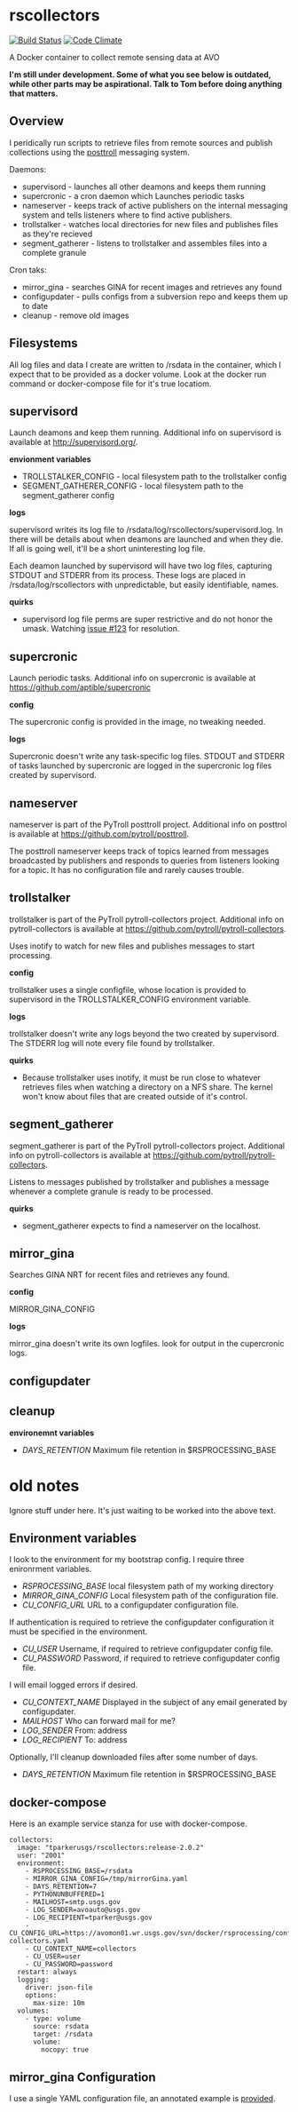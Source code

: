 rscollectors
============
[![Build Status](https://travis-ci.org/tparker-usgs/rscollectors.svg?branch=master)](https://travis-ci.org/tparker-usgs/rscollectors)
[![Code Climate](https://codeclimate.com/github/tparker-usgs/rscollectors/badges/gpa.svg)](https://codeclimate.com/github/tparker-usgs/rscollectors)

A Docker container to collect remote sensing data at AVO

**I'm still under development. Some of what you see below is outdated, while other parts may be aspirational. Talk to Tom 
before doing anything that matters.**

Overview
--------
I peridically run scripts to retrieve files from remote sources and publish collections using the 
[posttroll](https://github.com/pytroll/posttroll) messaging system.

Daemons:
  * supervisord - launches all other deamons and keeps them running
  * supercronic - a cron daemon which Launches periodic tasks
  * nameserver - keeps track of active publishers on the internal messaging system and tells listeners where to find 
                 active publishers.
  * trollstalker - watches local directories for new files and publishes files as they're recieved
  * segment_gatherer - listens to trollstalker and assembles files into a complete granule
  
Cron taks:
  * mirror_gina - searches GINA for recent images and retrieves any found
  * configupdater - pulls configs from a subversion repo and keeps them up to date
  * cleanup - remove old images

Filesystems
-----------
All log files and data I create are written to /rsdata in the container, which I expect that to be provided as a docker
volume. Look at the docker run command or docker-compose file for it's true locatiom.

supervisord
-----------
Launch deamons and keep them running. Additional info on supervisord is available at <http://supervisord.org/>.

**envionment variables**

  * TROLLSTALKER_CONFIG - local filesystem path to the trollstalker config
  * SEGMENT_GATHERER_CONFIG - local filesystem path to the segment_gatherer config

**logs**

supervisord writes its log file to /rsdata/log/rscollectors/supervisord.log. In there will be details about when deamons
are launched and when they die. If all is going well, it'll be a short uninteresting log file.

Each deamon launched by supervisord will have two log files, capturing STDOUT and STDERR from its process. These logs 
are placed in /rsdata/log/rscollectors with unpredictable, but easily identifiable, names.

**quirks**

  * supervisord log file perms are super restrictive and do not honor the umask. Watching 
    [issue #123](https://github.com/Supervisor/supervisor/issues/123) for resolution.

supercronic
-----------
Launch periodic tasks. Additional info on supercronic is available at <https://github.com/aptible/supercronic>

**config**

The supercronic config is provided in the image, no tweaking needed.


**logs**

Supercronic doesn't write any task-specific log files. STDOUT and STDERR of tasks launched by supercronic are logged in
the supercronic log files created by supervisord.

nameserver
----------
nameserver is part of the PyTroll posttroll project. Additional info on posttrol is available at
<https://github.com/pytroll/posttroll>.

The posttroll nameserver keeps track of topics learned from messages broadcasted by publishers and responds to queries
from listeners looking for a topic. It has no configuration file and rarely causes trouble.

trollstalker
------------
trollstalker is part of the PyTroll pytroll-collectors project. Additional info on pytroll-collectors is available at
<https://github.com/pytroll/pytroll-collectors>.

Uses inotify to watch for new files and publishes messages to start processing.

**config**

trollstalker uses a single configfile, whose location is provided to supervisord in the TROLLSTALKER_CONFIG environment
variable.

**logs**

trollstalker doesn't write any logs beyond the two created by supervisord. The STDERR log will note every file found by
trollstalker.

**quirks**

  * Because trollstalker uses inotify, it must be run close to whatever retrieves files when watching a directory on a
    NFS share. The kernel won't know about files that are created outside of it's control.

segment_gatherer
----------------
segment_gatherer is part of the PyTroll pytroll-collectors project. Additional info on pytroll-collectors is available
at <https://github.com/pytroll/pytroll-collectors>.

Listens to messages published by trollstalker and publishes a message whenever a complete granule is ready to be
processed. 

**quirks**

  * segment_gatherer expects to find a nameserver on the localhost.

mirror_gina
-----------
Searches GINA NRT for recent files and retrieves any found.

**config**

MIRROR_GINA_CONFIG

**logs**

mirror_gina doesn't write its own logfiles. look for output in the cupercronic logs.

configupdater
-------------

 
cleanup
-------

**environemnt variables**
  * _DAYS_RETENTION_ Maximum file retention in $RSPROCESSING_BASE

old notes
=========
Ignore stuff under here. It's just waiting to be worked into the above text.

Environment variables
---------------------
I look to the environment for my bootstrap config. I require three enironrment variables.
  * _RSPROCESSING_BASE_ local filesystem path of my working directory
  * _MIRROR_GINA_CONFIG_ Local filesystem path of the configuration file.
  * _CU_CONFIG_URL_ URL to a configupdater configuration file.

If authentication is required to retrieve the configupdater configuration it must be specified in the environment.
  * _CU_USER_ Username, if required to retrieve configupdater config file.
  * _CU_PASSWORD_ Password, if required to retrieve configupdater config file.

I will email logged errors if desired.
  * _CU_CONTEXT_NAME_ Displayed in the subject of any email generated by configupdater.
  * _MAILHOST_ Who can forward mail for me?
  * _LOG_SENDER_ From: address
  * _LOG_RECIPIENT_ To: address

Optionally, I'll cleanup downloaded files after some number of days.
  * _DAYS_RETENTION_ Maximum file retention in $RSPROCESSING_BASE

docker-compose
--------------
Here is an example service stanza for use with docker-compose.

    collectors:
      image: "tparkerusgs/rscollectors:release-2.0.2"
      user: "2001"
      environment:
        - RSPROCESSING_BASE=/rsdata
        - MIRROR_GINA_CONFIG=/tmp/mirrorGina.yaml
        - DAYS_RETENTION=7 
        - PYTHONUNBUFFERED=1
        - MAILHOST=smtp.usgs.gov
        - LOG_SENDER=avoauto@usgs.gov
        - LOG_RECIPIENT=tparker@usgs.gov
        - CU_CONFIG_URL=https://avomon01.wr.usgs.gov/svn/docker/rsprocessing/configupdater-collectors.yaml
        - CU_CONTEXT_NAME=collectors
        - CU_USER=user
        - CU_PASSWORD=password
      restart: always
      logging:
        driver: json-file
        options:
          max-size: 10m
      volumes:
        - type: volume
          source: rsdata
          target: /rsdata
          volume:
            nocopy: true

mirror_gina Configuration
-------------
I use a single YAML configuration file, an annotated example is [provided](https://raw.githubusercontent.com/tparker-usgs/rscollectors/master/support/mirrorGina.yaml).